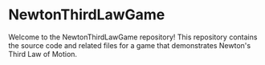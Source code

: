 # NewtonThirdLawGame
Welcome to the NewtonThirdLawGame repository! This repository contains the source code and related files for a game that demonstrates Newton's Third Law of Motion.
